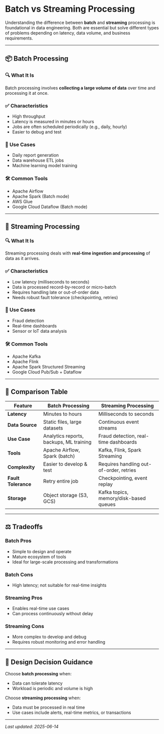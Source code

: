 # Batch vs Streaming Processing

Understanding the difference between **batch** and **streaming** processing is foundational in data engineering. Both are essential but solve different types of problems depending on latency, data volume, and business requirements.

---

## 📦 Batch Processing

### 🔍 What It Is

Batch processing involves **collecting a large volume of data** over time and processing it at once.

### ✅ Characteristics

* High throughput
* Latency is measured in minutes or hours
* Jobs are often scheduled periodically (e.g., daily, hourly)
* Easier to debug and test

### 📌 Use Cases

* Daily report generation
* Data warehouse ETL jobs
* Machine learning model training

### 🛠 Common Tools

* Apache Airflow
* Apache Spark (Batch mode)
* AWS Glue
* Google Cloud Dataflow (Batch mode)

---

## 🔁 Streaming Processing

### 🔍 What It Is

Streaming processing deals with **real-time ingestion and processing** of data as it arrives.

### ✅ Characteristics

* Low latency (milliseconds to seconds)
* Data is processed record-by-record or micro-batch
* Requires handling late or out-of-order data
* Needs robust fault tolerance (checkpointing, retries)

### 📌 Use Cases

* Fraud detection
* Real-time dashboards
* Sensor or IoT data analysis

### 🛠 Common Tools

* Apache Kafka
* Apache Flink
* Apache Spark Structured Streaming
* Google Cloud Pub/Sub + Dataflow

---

## 🔄 Comparison Table

| Feature             | Batch Processing                        | Streaming Processing                    |
| ------------------- | --------------------------------------- | --------------------------------------- |
| **Latency**         | Minutes to hours                        | Milliseconds to seconds                 |
| **Data Source**     | Static files, large datasets            | Continuous event streams                |
| **Use Case**        | Analytics reports, backups, ML training | Fraud detection, real-time dashboards   |
| **Tools**           | Apache Airflow, Spark (batch)           | Kafka, Flink, Spark Streaming           |
| **Complexity**      | Easier to develop & test                | Requires handling out-of-order, retries |
| **Fault Tolerance** | Retry entire job                        | Checkpointing, event replay             |
| **Storage**         | Object storage (S3, GCS)                | Kafka topics, memory/disk-based queues  |

---

## ⚖️ Tradeoffs

### Batch Pros

* Simple to design and operate
* Mature ecosystem of tools
* Ideal for large-scale processing and transformations

### Batch Cons

* High latency; not suitable for real-time insights

### Streaming Pros

* Enables real-time use cases
* Can process continuously without delay

### Streaming Cons

* More complex to develop and debug
* Requires robust monitoring and error handling

---

## 🧠 Design Decision Guidance

Choose **batch processing** when:

* Data can tolerate latency
* Workload is periodic and volume is high

Choose **streaming processing** when:

* Data must be processed in real time
* Use cases include alerts, real-time metrics, or transactions

---

*Last updated: 2025-06-14*
